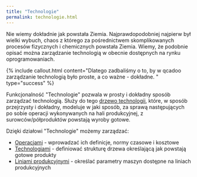 ```yaml
---
title: "Technologie"
permalink: technologie.html 
---
```


 Nie wiemy dokładnie jak powstała Ziemia. Najprawdopodobniej najpierw był wielki wybuch, chaos z którego za pośrednictwem skomplikowanych procesów fizycznych i chemicznych powstała Ziemia. Wiemy, że podobnie opisać można zarządzanie technologią w obecnie dostępnych na rynku oprogramowaniach. 

{% include callout.html content="Dlatego zadbaliśmy o to, by w qcadoo zarządzanie technologią było proste, a co ważne - dokładne.
" type="success" %}

Funkcjonalność "Technologie" pozwala w prosty i dokładny sposób zarządzać technologią. Służy do tego [drzewo technologii](/technologie-szczegoly), które, w sposób przejrzysty i dokładny, modeluje w jaki sposób, za sprawą następujących po sobie operacji wykonywanych na hali produkcyjnej, z surowców/półproduktów powstają wyroby gotowe.

  

Dzięki działowi "Technologie" możemy zarządzać:

- [Operacjami](/operacje) - wprowadzać ich definicje, normy czasowe i kosztowe
- [Technologiami](/technologie-szczegoly) - definiować strukturę drzewa określającą jak powstają gotowe produkty
- [Liniami produkcyjnymi](/linie-produkcyjne) - określać parametry maszyn dostępne na liniach produkcyjnych

